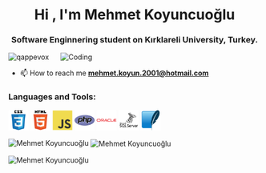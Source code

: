 <h1 align="center">Hi , I'm Mehmet Koyuncuoğlu</h1>
<h3 align="center">Software Enginnering student on Kırklareli University, Turkey.</h3>
<img align="right" alt="Coding" width="400" src="https://i.pinimg.com/originals/2a/53/65/2a53651a35816f499270d8275fd5318f.gif">

<p align="left"> <img src="https://komarev.com/ghpvc/?username=qappevox&label=Profile%20views&color=0e75b6&style=flat" alt="qappevox" /> </p>


- 📫 How to reach me **mehmet.koyun.2001@hotmail.com**

<div align= "left" width = "40px"></div>
<h3 align="left">Languages and Tools:</h3>
<p align="left">
  <img src="https://raw.githubusercontent.com/devicons/devicon/master/icons/css3/css3-original-wordmark.svg" alt="css3" width="40" height="40"/>
  <img src="https://raw.githubusercontent.com/devicons/devicon/master/icons/html5/html5-original-wordmark.svg" alt="html5" width="40" height="40"/>
  <img src="https://raw.githubusercontent.com/devicons/devicon/master/icons/javascript/javascript-original.svg" alt="javascript" width="40" height="40"/>
  <img src="https://raw.githubusercontent.com/devicons/devicon/master/icons/php/php-original.svg" alt="javascript" width="40" height="40"/>
  <img src="https://raw.githubusercontent.com/devicons/devicon/master/icons/oracle/oracle-original.svg" alt="oracle" width="40" height="40"/>
  <img src="https://raw.githubusercontent.com/devicons/devicon/master/icons/microsoftsqlserver/microsoftsqlserver-plain-wordmark.svg" alt="sql-server" width="40" height="40"/>
  <img src="https://raw.githubusercontent.com/devicons/devicon/master/icons/sqlite/sqlite-original.svg" alt="sqlite" width="40" height="40"/>
  


</p>


<p><img align="left" src="https://github-readme-stats.vercel.app/api/top-langs?username=MehmetKoyuncuoglu&show_icons=true&locale=en&layout=compact" alt="Mehmet Koyuncuoğlu" /></p>

<p>&nbsp;<img align="center" src="https://github-readme-stats.vercel.app/api?username=MehmetKoyuncuoglu&show_icons=true&locale=en" alt="Mehmet Koyuncuoğlu" /></p>

<p><img align="center" src="https://github-readme-streak-stats.herokuapp.com/?user=MehmetKoyuncuoglu&" alt="Mehmet Koyuncuoğlu" /></p>

